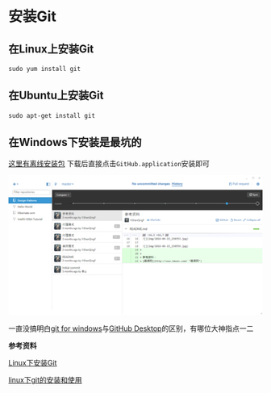 # 安装Git

## 在Linux上安装Git
```
sudo yum install git
```

## 在Ubuntu上安装Git
```
sudo apt-get install git
```

## 在Windows下安装是最坑的

[这里有离线安装包](http://pan.baidu.com/s/1c2A4UTa)
下载后直接点击`GitHub.application`安装即可

![GitHub Desktop](images/2016-10-04_170115.jpg)

一直没搞明白[git for windows](https://git-for-windows.github.io/)与[GitHub Desktop](https://desktop.github.com/)的区别，有哪位大神指点一二

**参考资料**

[Linux下安装Git](http://www.cnblogs.com/zhcncn/p/4030078.html)

[linux下git的安装和使用](http://www.cnblogs.com/sunada2005/archive/2013/06/06/3121098.html)
